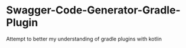 # Swagger-Code-Generator-Gradle-Plugin
Attempt to better my understanding of gradle plugins with kotlin
